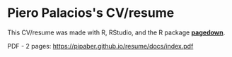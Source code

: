 # Piero Palacios's CV/resume

This CV/resume was made with R, RStudio, and the R package [**pagedown**](https://github.com/rstudio/pagedown).

PDF - 2 pages: https://pipaber.github.io/resume/docs/index.pdf



